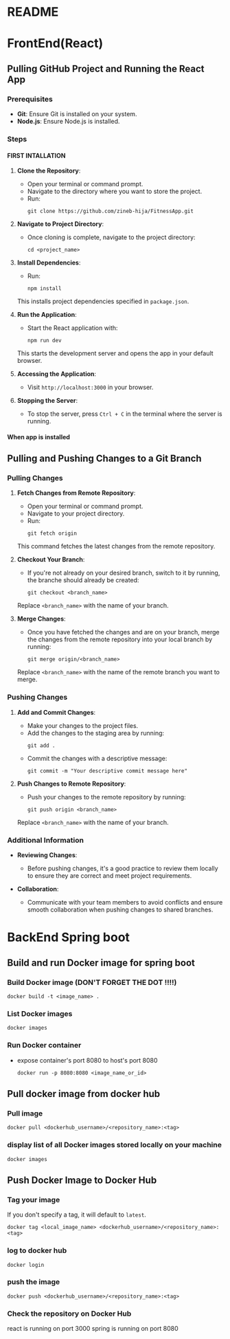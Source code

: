 # README

# FrontEnd(React)

## Pulling GitHub Project and Running the React App

### Prerequisites
- **Git**: Ensure Git is installed on your system.
- **Node.js**: Ensure Node.js is installed. 

### Steps

#### FIRST INTALLATION

1. **Clone the Repository**:
   - Open your terminal or command prompt.
   - Navigate to the directory where you want to store the project.
   - Run:
     ```
     git clone https://github.com/zineb-hija/FitnessApp.git
     ```

2. **Navigate to Project Directory**:
   - Once cloning is complete, navigate to the project directory:
     ```
     cd <project_name>
     ```

3. **Install Dependencies**:
   - Run:
     ```
     npm install
     ```
   This installs project dependencies specified in `package.json`.

4. **Run the Application**:
   - Start the React application with:
     ```
     npm run dev
     ```
   This starts the development server and opens the app in your default browser.

5. **Accessing the Application**:
   - Visit `http://localhost:3000` in your browser.

6. **Stopping the Server**:
   - To stop the server, press `Ctrl + C` in the terminal where the server is running. 

#### When app is installed

## Pulling and Pushing Changes to a Git Branch

### Pulling Changes

1. **Fetch Changes from Remote Repository**:
   - Open your terminal or command prompt.
   - Navigate to your project directory.
   - Run:
     ```
     git fetch origin
     ```
   This command fetches the latest changes from the remote repository.

2. **Checkout Your Branch**:
   - If you're not already on your desired branch, switch to it by running, the branche should already be created:
     ```
     git checkout <branch_name>
     ```
   Replace `<branch_name>` with the name of your branch.

3. **Merge Changes**:
   - Once you have fetched the changes and are on your branch, merge the changes from the remote repository into your local branch by running:
     ```
     git merge origin/<branch_name>
     ```
   Replace `<branch_name>` with the name of the remote branch you want to merge.

### Pushing Changes

1. **Add and Commit Changes**:
   - Make your changes to the project files.
   - Add the changes to the staging area by running:
     ```
     git add .
     ```
   - Commit the changes with a descriptive message:
     ```
     git commit -m "Your descriptive commit message here"
     ```

2. **Push Changes to Remote Repository**:
   - Push your changes to the remote repository by running:
     ```
     git push origin <branch_name>
     ```
   Replace `<branch_name>` with the name of your branch.

### Additional Information

- **Reviewing Changes**:
  - Before pushing changes, it's a good practice to review them locally to ensure they are correct and meet project requirements.

- **Collaboration**:
  - Communicate with your team members to avoid conflicts and ensure smooth collaboration when pushing changes to shared branches.

# BackEnd Spring boot

## Build and run Docker image for spring boot

### Build Docker image (DON'T FORGET THE DOT !!!!)
   ```
   docker build -t <image_name> .
   ```
    
 ### List Docker images
   ```
   docker images
   ```
    
 ### Run Docker container   
 - expose container's port 8080 to host's port 8080
   ```
   docker run -p 8080:8080 <image_name_or_id>	
   ```

## Pull docker image from docker hub

### Pull image 
   ```
   docker pull <dockerhub_username>/<repository_name>:<tag>
   ```
### display list of all Docker images stored locally on your machine
   ```
   docker images
   ```

## Push Docker Image to Docker Hub

### Tag your image
 If you don't specify a tag, it will default to `latest`.
   ```
   docker tag <local_image_name> <dockerhub_username>/<repository_name>:<tag>
   ```
### log to docker hub
   ```
   docker login
   ```

### push the image
   ```
   docker push <dockerhub_username>/<repository_name>:<tag>
   ```
### Check the repository on Docker Hub



react is running on port 3000
spring is running on port 8080
